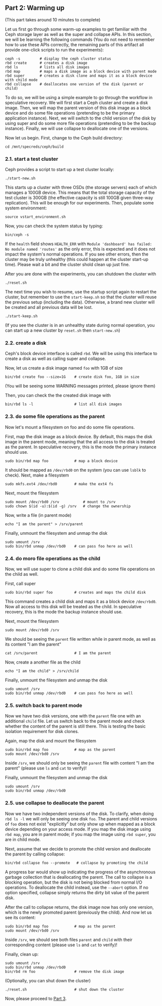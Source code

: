 ## Part 2: Warming up

(This part takes around 10 minutes to complete)

Let us first go through some warm-up examples to get familiar with the Ceph storage layer as well as the super and collapse APIs. In this section, we will be learning the following commands (You do not need to remember how to use these APIs correctly, the remaining parts of this artifact all provide one-click scripts to run the experiments): 

	ceph -s         # display the ceph cluster status
	rbd create      # creates a disk image
	rbd ls          # lists all disk images
	rbd map         # maps a disk image as a block device with parent mode
	rbd super       # creates a disk clone and maps it as a block device with child mode
	rbd collapse    # deallocates one version of the disk (parent or child)

To do so, we will be using a simple example to go through the workflow in speculative recovery. We will first start a Ceph cluster and create a disk image. Then, we will map the parent version of this disk image as a block device and do some file operations (pretending to be the primary application instance). Next, we will switch to the child version of the disk by using super and do some more file operations (pretending to be the backup instance). Finally, we will use collapse to deallocate one of the versions.

Now let us begin. First, change to the Ceph build directory:

	cd /mnt/specreds/ceph/build

### 2.1. start a test cluster

Ceph provides a script to start up a test cluster locally: 

	./start-new.sh 

This starts up a cluster with three OSDs (the storage servers) each of which manages a 100GB device. This means that the total storage capacity of the test cluster is 300GB (the effective capacity is still 100GB given three-way replication). This will be enough for our experiments. Then, populate some system environment:

	source vstart_environment.sh 

Now, you can check the system status by typing:
	
	bin/ceph -s 

If the `health` field shows `HEALTH_ERR` with `Module 'dashboard' has failed: No module named 'routes'` as the only error, this is expected and it does not impact the system's normal operations. If you see other errors, then the cluster may be truly unhealthy (this could happen at the cluster start-up time). Please wait a bit and the cluster shold clean up just fine.

After you are done with the experiments, you can shutdown the cluster with

	./reset.sh 

The next time you wish to resume, use the startup script again to restart the cluster, but remember to use the `start-keep.sh` so that the cluster will reuse the previous setup (including the data). Otherwise, a brand new cluster will be created and all previous data will be lost.
	
	./start-keep.sh  

(If you see the cluster is in an unhealthy state during normal operation, you can start up a new cluster by `reset.sh` then `start-new.sh`)

### 2.2. create a disk

Ceph's block device interface is called `rbd`. We will be using this interface to create a disk as well as calling super and collapse.

<!-- First, create and initialize a pool where the disks should reside

	bin/ceph osd pool create rbd    # create a pool
	bin/rbd pool init rbd           # init the pool

(You will be seeing some WARNING messages printed, please ignore them) -->

Now, let us create a disk image named `foo` with 1GB of size

	bin/rbd create foo --size=1G    # create disk foo, 1GB in size

(You will be seeing some WARNING messages printed, please ignore them)

Then, you can check the the created disk image with

	bin/rbd ls -l                   # list all disk images

### 2.3. do some file operations as the parent

Now let's mount a filesystem on foo and do some file operations.

First, map the disk image as a block device. By default, this maps the disk image in the parent mode, meaning that the all access to the disk is treated as the parent. In speculative recovery, this is the mode the primary instance should use.

	sudo bin/rbd map foo            # map a block device

It should be mapped as `/dev/rbd0` on the system (you can use `lsblk` to check). Next, make a filesystem

	sudo mkfs.ext4 /dev/rbd0        # make the ext4 fs

Next, mount the filesystem

	sudo mount /dev/rbd0 /srv           # mount to /srv  
	sudo chown $(id -u):$(id -g) /srv   # change the ownership

Now, write a file (in parent mode)

	echo "I am the parent" > /srv/parent

Finally, unmount the filesystem and unmap the disk

	sudo umount /srv
	sudo bin/rbd unmap /dev/rbd0    # can pass foo here as well

### 2.4. do moro file operations as the child

Now, we will use super to clone a child disk and do some file operations on the child as well. 

First, call super

	sudo bin/rbd super foo          # creates and maps the child disk

This command creates a child disk and maps it as a block device `/dev/rbd0`. Now all access to this disk will be treated as the child. In speculative recovery, this is the mode the backup instance should use. 

Next, mount the filesystem
	
	sudo mount /dev/rbd0 /srv 

We should be seeing the `parent` file written while in parent mode, as well as its content "I am the parent"

	cat /srv/parent                 # I am the parent

Now, create a another file as the child

	echo "I am the child" > /srv/child

Finally, unmount the filesystem and unmap the disk

	sudo umount /srv
	sudo bin/rbd unmap /dev/rbd0    # can pass foo here as well

### 2.5. switch back to parent mode

Now we have two disk versions, one with the `parent` file one with an additional `child` file. Let us switch back to the parent mode and check whether the content of the parent is still there. This is testing the basic isolation requirement for disk clones.

Again, map the disk and mount the filesystem 

	sudo bin/rbd map foo            # map as the parent
	sudo mount /dev/rbd0 /srv

Inside `/srv`, we should only be seeing the `parent` file with content "I am the parent" (please use `ls` and `cat` to verify)!

Finally, unmount the filesystem and unmap the disk 

	sudo umount /srv
	sudo bin/rbd unmap /dev/rbd0

### 2.5. use collapse to deallocate the parent

Now we have two independent versions of the disk. To clarify, when doing `rbd ls -l` we will only be seeing one disk `foo`. The parent and child versions of `foo` does not exist "explicitly" but only show up when mapped as a block device depending on your access mode. If you map the disk image using `rbd map`, you are in parent mode; if you map the image using `rbd super`, you are in child mode.

Next, assume that we decide to promote the child version and deallocate the parent by calling collapse:

	bin/rbd collapse foo --promote   # collapse by promoting the child

A progress bar would show up indicating the progress of the asynchronous garbage collection that is deallocating the parent. The call to collapse is a blocking operation, but the disk is not being blocked from normal I/O operations. To deallocate the child instead, use the `--abort` option. If no option specified, collapse simply returns the dirty bit value of the parent disk.

After the call to collapse returns, the disk image now has only one version, which is the newly promoted parent (previously the child). And now let us see its content:

	sudo bin/rbd map foo            # map as the parent
	sudo mount /dev/rbd0 /srv

Inside `/srv`, we should see both files `parent` and `child` with their corresponding content (please use `ls` and `cat` to verify)!

Finally, clean up:

	sudo umount /srv
	sudo bin/rbd unmap /dev/rbd0
	bin/rbd rm foo                  # remove the disk image

(Optionally, you can shut down the cluster)

	./reset.sh                      # shut down the cluster

Now, please proceed to [Part 3](https://github.com/princeton-sns/specreds/blob/main/p3diskbench.md).
